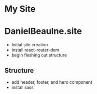 # My Site
# DanielBeaulne.site
 - Initial site creation
 - install react-router-dom
 - begin fleshing out structure

## Structure
- add header, footer, and hero component
- install sass
 